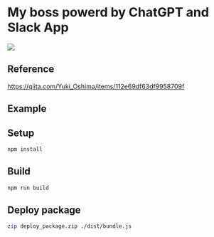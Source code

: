 # My boss powerd by ChatGPT and Slack App

![](https://img.shields.io/badge/node-16-green)

## Reference
https://qiita.com/Yuki_Oshima/items/112e69df63df9958709f

## Example


## Setup

```bash
npm install
```

## Build

```bash
npm run build
```

## Deploy package

```bash
zip deploy_package.zip ./dist/bundle.js
```
